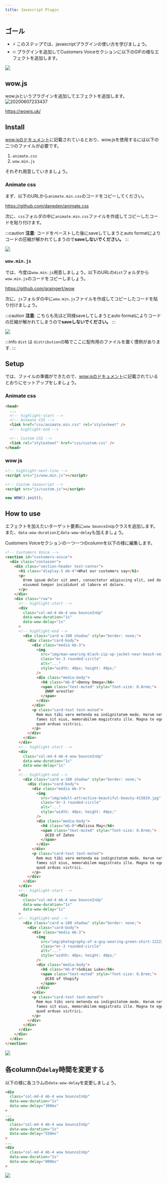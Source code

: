 ```yaml
---
title: Javascript Plugin
---
```


## ゴール
- ⚡ このステップでは、javascriptプラグインの使い方を学びましょう。
- 🔥 プラグインを追加してCustomers Voiceセクションに以下のGIFの様なエフェクトを追加します。

![](https://storage.googleapis.com/coderhackers-assets/docs/img/20200506_010547.gif)

## wow.js
wow.jsというプラグインを追加してエフェクトを追加します。
![20200607233437](https://coderhackers-1304676641.cos.ap-tokyo.myqcloud.com/20200607233437.png)

https://wowjs.uk/

## Install
[wow.jsのドキュメント](https://wowjs.uk/docs.html)に記載されているとおり、wow.jsを使用するには以下の二つのファイルが必要です。

1. `animate.css`
2. `wow.min.js`

それぞれ用意していきましょう。

### Animate css
まず、以下のURLから`animate.min.css`のコードをコピーしてください。

https://github.com/daneden/animate.css

次に、`css`フォルダの中に`animate.min.css`ファイルを作成してコピーしたコードを貼り付けます。

:::caution
**注意**: コードをペーストした後にsaveしてしまうとauto formatによりコードの圧縮が解かれてしまうので**saveしないでください。**
:::

![](https://storage.googleapis.com/coderhackers-assets/docs/img/20200506_003923.gif)

### `wow.min.js`
では、今度は`wow.min.js`用意しましょう。以下のURLの`dist`フォルダから`wow.min.js`のコードをコピーしましょう。

https://github.com/graingert/wow

次に、`js`フォルダの中に`wow.min.js`ファイルを作成してコピーしたコードを貼り付けましょう。

:::caution
**注意**: こちらも先ほど同様saveしてしまうとauto formatによりコードの圧縮が解かれてしまうので**saveしないでください。**
:::

![](https://storage.googleapis.com/coderhackers-assets/docs/img/20200506_004112.gif)


:::info
`dist` は `distribution`の略でここに配布用のファイルを置く慣例があります.
:::


## Setup
では、ファイルの準備ができたので、[wow.jsのドキュメント](https://wowjs.uk/docs.html)に記載されているとおりにセットアップをしましょう。

### Animate css
```html title="index.html"
<head>
  ...
  <!-- highlight-start -->
  <!-- Animate CSS -->
  <link href="css/animate.min.css" rel="stylesheet" />
  <!-- highlight-end -->

  <!-- Custom CSS -->
  <link rel="stylesheet" href="css/custom.css" />
</head>
```

### wow js
```html title="index.html"
<!-- highlight-next-line -->
<script src="js/wow.min.js"></script> 

<!-- Custom Javascript -->
<script src="js/custom.js"></script>
```

```js title="js/custom.js"
new WOW().init();
```

## How to use
エフェクトを加えたいターゲット要素に`wow bounceInUp`クラスを追加します。
また、`data-wow-duration`と`data-wow-delay`も加えましょう。

Customers Voiceセクションの一つ一つのcolumnを以下の様に編集します。

```html title="index.html"
<!-- Customers Voice -->
<section id="customers-voice">
  <div class="container">
    <div class="section-header text-center">
      <h1 class="display-5 mb-4">What our customers say</h1>
      <p>
        Orem ipsum dolor sit amet, consectetur adipiscing elit, sed do
        eiusmod tempor incididunt ut labore et dolore.
      </p>
    </div>
    <div class="row">
      <!-- highlight-start -->
      <div
        class="col-md-4 mb-4 wow bounceInUp"
        data-wow-duration="1s"
        data-wow-delay="1s"
      >
      <!-- highlight-end -->
        <div class="card w-100 shadow" style="border: none;">
          <div class="card-body">
            <div class="media mb-3">
              <img
                src="img/man-wearing-black-zip-up-jacket-near-beach-smiling-at-the-736716.jpg"
                class="mr-3 rounded-circle"
                alt="..."
                style="width: 40px; height: 40px;"
              />
              <div class="media-body">
                <h6 class="mb-0">Denny Omega</h6>
                <span class="text-muted" style="font-size: 0.8rem;">
                  @WWF wrestler
                </span>
              </div>
            </div>
            <p class="card-text text-muted">
              Rem mus tibi vero metenda ea indignitatem modo. Harum netus
              fames sit eius, memorabilem magistratu ille. Magna te eget dis
              quod arduas victrici.
            </p>
          </div>
        </div>
      </div>
      <!-- highlight-start -->
      <div
        class="col-md-4 mb-4 wow bounceInUp"
        data-wow-duration="1s"
        data-wow-delay="1s"
      >
      <!-- highlight-end -->
        <div class="card w-100 shadow" style="border: none;">
          <div class="card-body">
            <div class="media mb-3">
              <img
                src="img/adult-attractive-beautiful-beauty-415829.jpg"
                class="mr-3 rounded-circle"
                alt="..."
                style="width: 40px; height: 40px;"
              />
              <div class="media-body">
                <h6 class="mb-0">Malissa May</h6>
                <span class="text-muted" style="font-size: 0.8rem;">
                  @CEO of Zahoo
                </span>
              </div>
            </div>
            <p class="card-text text-muted">
              Rem mus tibi vero metenda ea indignitatem modo. Harum netus
              fames sit eius, memorabilem magistratu ille. Magna te eget dis
              quod arduas victrici.
            </p>
          </div>
        </div>
      </div>
      <!-- highlight-start -->
      <div
        class="col-md-4 mb-4 wow bounceInUp"
        data-wow-duration="1s"
        data-wow-delay="1s"
      >
      <!-- highlight-end -->
        <div class="card w-100 shadow" style="border: none;">
          <div class="card-body">
            <div class="media mb-3">
              <img
                src="img/photography-of-a-guy-wearing-green-shirt-1222271.jpg"
                class="mr-3 rounded-circle"
                alt="..."
                style="width: 40px; height: 40px;"
              />
              <div class="media-body">
                <h6 class="mb-0">Sobias Luke</h6>
                <span class="text-muted" style="font-size: 0.8rem;">
                  @CEO of thopify
                </span>
              </div>
            </div>
            <p class="card-text text-muted">
              Rem mus tibi vero metenda ea indignitatem modo. Harum netus
              fames sit eius, memorabilem magistratu ille. Magna te eget dis
              quod arduas victrici.
            </p>
          </div>
        </div>
      </div>
    </div>
  </div>
</section>
```

![](https://coderhackers-1304676641.cos.ap-tokyo.myqcloud.com/20200608_152902.gif)


## 各columnの`delay`時間を変更する
以下の様に各コラムの`data-wow-delay`を変更しましょう。
```html
<div
  class="col-md-4 mb-4 wow bounceInUp"
  data-wow-duration="1s"
  data-wow-delay="300ms"
>
...
<div
  class="col-md-4 mb-4 wow bounceInUp"
  data-wow-duration="1s"
  data-wow-delay="550ms"
>
...
<div
  class="col-md-4 mb-4 wow bounceInUp"
  data-wow-duration="1s"
  data-wow-delay="800ms"
>
```

![](https://storage.googleapis.com/coderhackers-assets/docs/img/20200506_010547.gif)